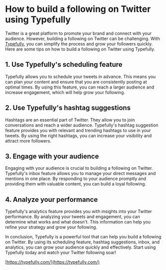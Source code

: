 # How to build a following on Twitter using Typefully

Twitter is a great platform to promote your brand and connect with your audience. However, building a following on Twitter can be challenging. With [Typefully](https://typefully.com/), you can simplify the process and grow your followers quickly. Here are some tips on how to build a following on Twitter using Typefully.

## 1. Use Typefully's scheduling feature

Typefully allows you to schedule your tweets in advance. This means you can plan your content and ensure that you are consistently posting at optimal times. By using this feature, you can reach a larger audience and increase engagement, which will help grow your following.

## 2. Use Typefully's hashtag suggestions

Hashtags are an essential part of Twitter. They allow you to join conversations and reach a wider audience. Typefully's hashtag suggestion feature provides you with relevant and trending hashtags to use in your tweets. By using the right hashtags, you can increase your visibility and attract more followers.

## 3. Engage with your audience

Engaging with your audience is crucial to building a following on Twitter. Typefully's inbox feature allows you to manage your direct messages and mentions in one place. By responding to your audience promptly and providing them with valuable content, you can build a loyal following.

## 4. Analyze your performance

Typefully's analytics feature provides you with insights into your Twitter performance. By analyzing your tweets and engagement, you can determine what works and what doesn't. This information can help you refine your strategy and grow your following.

In conclusion, Typefully is a powerful tool that can help you build a following on Twitter. By using its scheduling feature, hashtag suggestions, inbox, and analytics, you can grow your audience quickly and effectively. Start using Typefully today and watch your Twitter following soar!

[https://typefully.com/](https://typefully.com/)